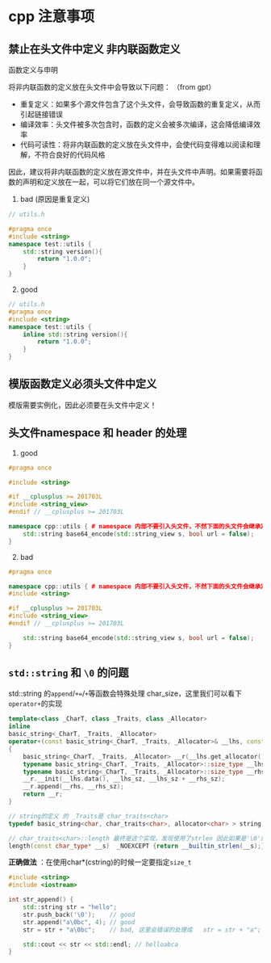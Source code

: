 # cpp 注意事项

## 禁止在头文件中定义 非内联函数定义

函数定义与申明

将非内联函数的定义放在头文件中会导致以下问题： （from gpt）

- 重复定义：如果多个源文件包含了这个头文件，会导致函数的重复定义，从而引起链接错误
- 编译效率：头文件被多次包含时，函数的定义会被多次编译，这会降低编译效率
- 代码可读性：将非内联函数的定义放在头文件中，会使代码变得难以阅读和理解，不符合良好的代码风格

因此，建议将非内联函数的定义放在源文件中，并在头文件中声明。如果需要将函数的声明和定义放在一起，可以将它们放在同一个源文件中。

1. bad (原因是重复定义)

```cpp
// utils.h

#pragma once
#include <string>
namespace test::utils {
    std::string version(){
        return "1.0.0";
    }
}
```

2. good

```cpp
// utils.h
#pragma once
#include <string>
namespace test::utils {
    inline std::string version(){
        return "1.0.0";
    }
}
```

## 模版函数定义必须头文件中定义

模版需要实例化，因此必须要在头文件中定义！

## 头文件namespace 和 header 的处理

1. good

```cpp
#pragma once

#include <string>

#if __cplusplus >= 201703L
#include <string_view>
#endif // __cplusplus >= 201703L

namespace cpp::utils { # namespace 内部不要引入头文件，不然下面的头文件会继承定义的namespace
    std::string base64_encode(std::string_view s, bool url = false);
}
```

2. bad

```cpp
#pragma once

namespace cpp::utils { # namespace 内部不要引入头文件，不然下面的头文件会继承定义的namespace
#include <string>

#if __cplusplus >= 201703L
#include <string_view>
#endif // __cplusplus >= 201703L

    std::string base64_encode(std::string_view s, bool url = false);
}
```

## `std::string` 和 `\0` 的问题

std::string 的`append`/`+=`/`+`等函数会特殊处理 char_size，这里我们可以看下`operator+`的实现

```cpp
template<class _CharT, class _Traits, class _Allocator>
inline
basic_string<_CharT, _Traits, _Allocator>
operator+(const basic_string<_CharT, _Traits, _Allocator>& __lhs, const _CharT* __rhs)
{
    basic_string<_CharT, _Traits, _Allocator> __r(__lhs.get_allocator());
    typename basic_string<_CharT, _Traits, _Allocator>::size_type __lhs_sz = __lhs.size();
    typename basic_string<_CharT, _Traits, _Allocator>::size_type __rhs_sz = _Traits::length(__rhs); # 会通过这个方法去获取length
    __r.__init(__lhs.data(), __lhs_sz, __lhs_sz + __rhs_sz);
    __r.append(__rhs, __rhs_sz);
    return __r;
}

// string的定义 的 _Traits是 char_traits<char>
typedef basic_string<char, char_traits<char>, allocator<char> > string;

// char_traits<char>::length 最终是这个实现，发现使用了strlen 因此如果是'\0'的话会有问题
length(const char_type* __s)  _NOEXCEPT {return __builtin_strlen(__s);}
```

**正确做法** ：在使用char*(cstring)的时候一定要指定`size_t`

```cpp
#include <string>
#include <iostream>

int str_append() {
    std::string str = "hello";
    str.push_back('\0');    // good
    str.append("a\0bc", 4); // good
    str = str + "a\0bc";    // bad, 这里会错误的处理成   str = str + "a";

    std::cout << str << std::endl; // hello a bca
}
```